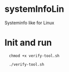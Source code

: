 # systemInfoLin
Systeminfo like for Linux

# Init and run

      chmod +x verify-tool.sh
      
      ./verify-tool.sh
